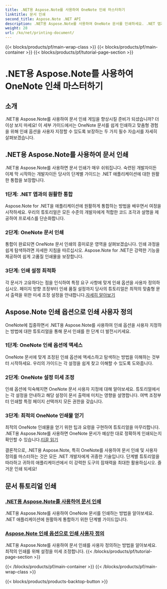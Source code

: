 ```yaml
---
title: .NET용 Aspose.Note를 사용하여 OneNote 인쇄 마스터하기
linktitle: 문서 인쇄
second_title: Aspose.Note .NET API
description: .NET용 Aspose.Note를 사용하여 OneNote 문서를 인쇄하세요. .NET 앱과의 원활한 통합을 살펴보고, 인쇄 옵션을 사용자 정의하고, 문서 인쇄의 강력한 기능을 활용해 보세요.
weight: 28
url: /ko/net/printing-document/
---
```


{{< blocks/products/pf/main-wrap-class >}}
{{< blocks/products/pf/main-container >}}
{{< blocks/products/pf/tutorial-page-section >}}

# .NET용 Aspose.Note를 사용하여 OneNote 인쇄 마스터하기

## 소개

.NET용 Aspose.Note를 사용하여 문서 인쇄 게임을 향상시킬 준비가 되셨습니까? 더 이상 보지 마세요! 이 세부 가이드에서는 OneNote 문서를 쉽게 인쇄하고 맞춤형 경험을 위해 인쇄 옵션을 사용자 지정할 수 있도록 보장하는 두 가지 필수 자습서를 자세히 살펴보겠습니다.

## .NET용 Aspose.Note를 사용하여 문서 인쇄

.NET용 Aspose.Note를 사용하면 문서 인쇄가 매우 쉬워집니다. 숙련된 개발자이든 이제 막 시작하는 개발자이든 당사의 단계별 가이드는 .NET 애플리케이션에 대한 원활한 통합을 보장합니다.

### 1단계: .NET 앱과의 원활한 통합

Aspose.Note for .NET을 애플리케이션에 원활하게 통합하는 방법을 배우면서 여정을 시작하세요. 우리의 튜토리얼은 모든 수준의 개발자에게 적합한 코드 조각과 설명을 제공하여 프로세스를 단순화합니다.

### 2단계: OneNote 문서 인쇄

통합이 완료되면 OneNote 문서 인쇄의 흥미로운 영역을 살펴보겠습니다. 인쇄 과정을 쉽게 탐색하려면 자세한 지침을 따르십시오. Aspose.Note for .NET은 강력한 기능을 제공하여 쉽게 고품질 인쇄물을 보장합니다.

### 3단계: 인쇄 설정 최적화

각 문서가 고유하다는 점을 인식하여 특정 요구 사항에 맞게 인쇄 옵션을 사용자 정의하십시오. 페이지 방향 조정부터 인쇄 품질 설정까지 당사의 튜토리얼은 최적의 맞춤형 문서 출력을 위한 미세 조정 설정을 안내합니다.[자세히 알아보기](./print-documents/)

## Aspose.Note 인쇄 옵션으로 인쇄 사용자 정의

OneNote에 집중하면서 .NET용 Aspose.Note를 사용하여 인쇄 옵션을 사용자 지정하는 방법에 대한 튜토리얼을 통해 문서 인쇄를 한 단계 더 발전시키세요.

### 1단계: OneNote 인쇄 옵션에 액세스

OneNote 문서에 맞게 조정된 인쇄 옵션에 액세스하고 탐색하는 방법을 이해하는 것부터 시작하세요. 우리의 가이드는 각 설정을 쉽게 찾고 이해할 수 있도록 도와줍니다.

### 2단계: OneNote 설정 미세 조정

인쇄 옵션에 익숙해지면 OneNote 문서 사용자 지정에 대해 알아보세요. 튜토리얼에서는 각 설정을 안내하고 해당 설정이 문서 출력에 미치는 영향을 설명합니다. 여백 조정부터 인쇄할 특정 페이지 선택까지 모든 권한을 갖습니다.

### 3단계: 최적의 OneNote 인쇄물 얻기

 최적의 OneNote 인쇄물을 얻기 위한 팁과 요령을 구현하여 튜토리얼을 마무리합니다. .NET용 Aspose.Note를 사용하면 OneNote 문서가 예상한 대로 정확하게 인쇄되는지 확인할 수 있습니다.[티끌 읽기](./customize-printing-options/)

결론적으로, .NET용 Aspose.Note, 특히 OneNote를 사용하여 문서 인쇄 및 사용자 정의를 마스터하는 것은 모든 .NET 개발자에게 귀중한 기술입니다. 단계별 튜토리얼을 따라하고 귀하의 애플리케이션에서 이 강력한 도구의 잠재력을 최대한 활용하십시오. 즐거운 인쇄 되세요!
## 문서 튜토리얼 인쇄
### [.NET용 Aspose.Note를 사용하여 문서 인쇄](./print-documents/)
.NET용 Aspose.Note를 사용하여 OneNote 문서를 인쇄하는 방법을 알아보세요. .NET 애플리케이션에 원활하게 통합하기 위한 단계별 가이드입니다.
### [Aspose.Note 인쇄 옵션으로 인쇄 사용자 정의](./customize-printing-options/)
.NET용 Aspose.Note를 사용하여 문서 인쇄를 사용자 정의하는 방법을 알아보세요. 최적의 인쇄를 위해 설정을 미세 조정합니다.
{{< /blocks/products/pf/tutorial-page-section >}}

{{< /blocks/products/pf/main-container >}}
{{< /blocks/products/pf/main-wrap-class >}}

{{< blocks/products/products-backtop-button >}}
